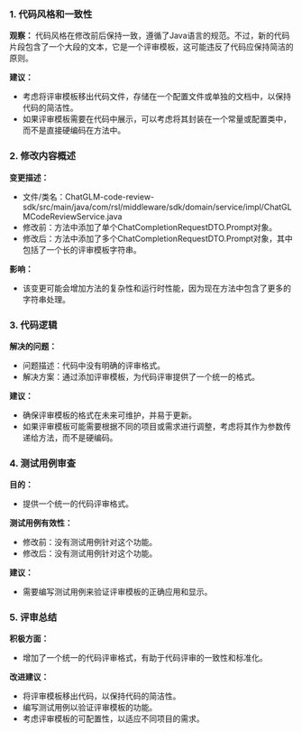 ### 1. 代码风格和一致性
**观察：**
代码风格在修改前后保持一致，遵循了Java语言的规范。不过，新的代码片段包含了一个大段的文本，它是一个评审模板，这可能违反了代码应保持简洁的原则。

**建议：**
- 考虑将评审模板移出代码文件，存储在一个配置文件或单独的文档中，以保持代码的简洁性。
- 如果评审模板需要在代码中展示，可以考虑将其封装在一个常量或配置类中，而不是直接硬编码在方法中。

### 2. 修改内容概述
**变更描述：**
- 文件/类名：ChatGLM-code-review-sdk/src/main/java/com/rsl/middleware/sdk/domain/service/impl/ChatGLMCodeReviewService.java
- 修改前：方法中添加了单个ChatCompletionRequestDTO.Prompt对象。
- 修改后：方法中添加了多个ChatCompletionRequestDTO.Prompt对象，其中包括了一个长的评审模板字符串。

**影响：**
- 该变更可能会增加方法的复杂性和运行时性能，因为现在方法中包含了更多的字符串处理。

### 3. 代码逻辑
**解决的问题：**
- 问题描述：代码中没有明确的评审格式。
- 解决方案：通过添加评审模板，为代码评审提供了一个统一的格式。

**建议：**
- 确保评审模板的格式在未来可维护，并易于更新。
- 如果评审模板可能需要根据不同的项目或需求进行调整，考虑将其作为参数传递给方法，而不是硬编码。

### 4. 测试用例审查
**目的：**
- 提供一个统一的代码评审格式。

**测试用例有效性：**
- 修改前：没有测试用例针对这个功能。
- 修改后：没有测试用例针对这个功能。

**建议：**
- 需要编写测试用例来验证评审模板的正确应用和显示。

### 5. 评审总结
**积极方面：**
- 增加了一个统一的代码评审格式，有助于代码评审的一致性和标准化。

**改进建议：**
- 将评审模板移出代码，以保持代码的简洁性。
- 编写测试用例以验证评审模板的功能。
- 考虑评审模板的可配置性，以适应不同项目的需求。